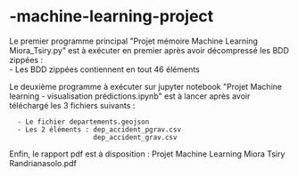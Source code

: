 # -machine-learning-project

Le premier programme principal "Projet mémoire Machine Learning Miora_Tsiry.py" est à exécuter en premier après avoir décompressé les BDD zippées :   
      - Les BDD zippées contiennent en tout 46 éléments
      
      
      
Le deuxième programme à exécuter sur jupyter notebook "Projet Machine learning - visualisation prédictions.ipynb" est à lancer après avoir téléchargé 
les 3 fichiers suivants : 

      - Le fichier departements.geojson 
      - Les 2 éléments : dep_accident_pgrav.csv 
                         dep_accident_grav.csv

Enfin, le rapport pdf est à disposition : Projet Machine Learning Miora Tsiry Randrianasolo.pdf
